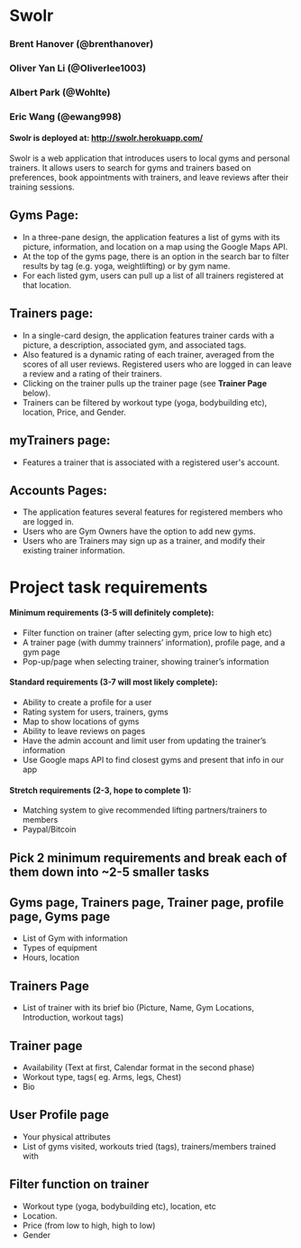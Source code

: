 # Swolr
### Brent Hanover (@brenthanover) 
### Oliver Yan Li (@Oliverlee1003)
### Albert Park (@Wohlte)
### Eric Wang (@ewang998)

#### Swolr is deployed at: http://swolr.herokuapp.com/

Swolr is a web application that introduces users to local gyms and personal trainers. It allows users to search for gyms and trainers based on preferences, book appointments with trainers, and leave reviews after their training sessions.


## Gyms Page:
* In a three-pane design, the application features a list of gyms with its picture, information, and location on a map using the Google Maps API.  
* At the top of the gyms page, there is an option in the search bar to filter results by tag (e.g. yoga, weightlifting) or by gym name. 
* For each listed gym, users can pull up a list of all trainers registered at that location. 


## Trainers page:
* In a single-card design, the application features trainer cards with a picture, a description, associated gym, and associated tags.
* Also featured is a dynamic rating of each trainer, averaged from the scores of all user reviews. Registered users who are logged in can leave a review and a rating of their trainers. 
* Clicking on the trainer pulls up the trainer page (see **Trainer Page** below). 
* Trainers can be filtered by workout type (yoga, bodybuilding etc), location, Price, and Gender. 

## myTrainers page:
* Features a trainer that is associated with a registered user's account. 

## Accounts Pages:
* The application features several features for registered members who are logged in.
* Users who are Gym Owners have the option to add new gyms. 
* Users who are Trainers may sign up as a trainer, and modify their existing trainer information. 


# Project task requirements

#### Minimum requirements (3-5 will definitely complete):
* Filter function on trainer (after selecting gym, price low to high etc)
* A trainer page (with dummy trainners’ information), profile page, and a gym page
* Pop-up/page when selecting trainer, showing trainer’s information

#### Standard requirements (3-7 will most likely complete):
* Ability to create a profile for a user
* Rating system for users, trainers, gyms
* Map to show locations of gyms
* Ability to leave reviews on pages
* Have the admin account and limit user from updating the trainer’s information
* Use Google maps API to find closest gyms and present that info in our app

#### Stretch requirements (2-3, hope to complete 1):
* Matching system to give recommended lifting partners/trainers to members
* Paypal/Bitcoin


## Pick 2 minimum requirements and break each of them down into ~2-5 smaller tasks

## Gyms page, Trainers page, Trainer page, profile page, Gyms page
* List of Gym with information
* Types of equipment
* Hours, location

## Trainers Page 
* List of trainer with its brief bio (Picture, Name, Gym Locations, Introduction, workout tags)

## Trainer page
* Availability (Text at first, Calendar format in the second phase)
* Workout type, tags( eg. Arms, legs, Chest)
* Bio 

## User Profile page
* Your physical attributes
* List of gyms visited, workouts tried (tags), trainers/members trained with

## Filter function on trainer
* Workout type (yoga, bodybuilding etc), location, etc
* Location.
* Price (from low to high, high to low)
* Gender
